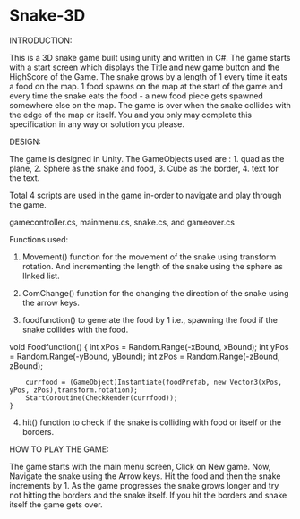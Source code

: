 # Snake-3D
INTRODUCTION:


This is a 3D snake game built using unity and written in C#. The game starts with a start screen which displays the Title and new game button and the HighScore of the Game. The snake grows by a length of 1 every time it eats a food on the map. 1 food spawns on the map at the start of the game and every time the snake eats the food - a new food piece gets spawned somewhere else on the map. The game is over when the snake collides with the edge of the map or itself. You and you only may complete this specification in any way or solution you please.

DESIGN:

The game is designed in Unity. The GameObjects used are : 1. quad as the plane, 2. Sphere as the snake and food, 3. Cube as the border, 4. text for the text.

Total 4 scripts are used in the game in-order to navigate and play through the game.

gamecontroller.cs, mainmenu.cs, snake.cs, and gameover.cs

Functions used: 

1.  Movement() function for the movement of the snake using transform rotation. And incrementing the length of the snake using the sphere as llnked list.

2. ComChange() function for the changing the direction of the snake using the arrow keys.

3. foodfunction() to generate the food by 1 i.e., spawning the food if the snake collides with the food.


void Foodfunction()
	{
		int xPos = Random.Range(-xBound, xBound);
		int yPos = Random.Range(-yBound, yBound);
		int zPos = Random.Range(-zBound, zBound);
		
		currfood = (GameObject)Instantiate(foodPrefab, new Vector3(xPos, yPos, zPos),transform.rotation);
		StartCoroutine(CheckRender(currfood));
	}
	
4. hit() function to check if the snake is colliding with food or itself or the borders.

HOW TO PLAY THE GAME:

The game starts with the main menu screen, Click on New game. Now, Navigate the snake using the Arrow keys. Hit the food and then the snake increments by 1. As the game progresses the snake grows longer and try not hitting the borders and the snake itself. If you hit the borders and snake itself the game gets over.
